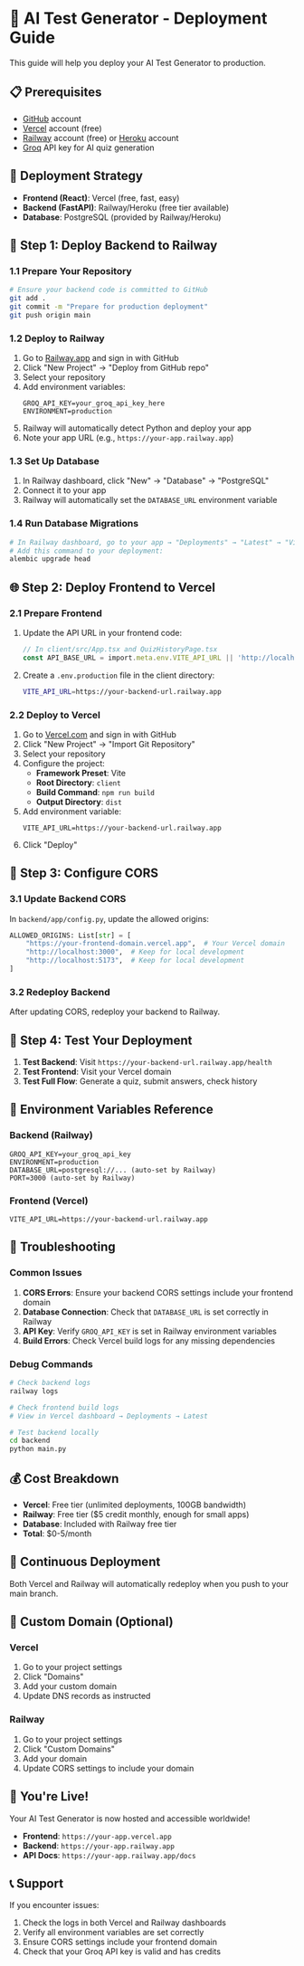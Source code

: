 # 🚀 AI Test Generator - Deployment Guide

This guide will help you deploy your AI Test Generator to production.

## 📋 Prerequisites

- [GitHub](https://github.com) account
- [Vercel](https://vercel.com) account (free)
- [Railway](https://railway.app) account (free) or [Heroku](https://heroku.com) account
- [Groq](https://groq.com) API key for AI quiz generation

## 🎯 Deployment Strategy

- **Frontend (React)**: Vercel (free, fast, easy)
- **Backend (FastAPI)**: Railway/Heroku (free tier available)
- **Database**: PostgreSQL (provided by Railway/Heroku)

## 🚀 Step 1: Deploy Backend to Railway

### 1.1 Prepare Your Repository
```bash
# Ensure your backend code is committed to GitHub
git add .
git commit -m "Prepare for production deployment"
git push origin main
```

### 1.2 Deploy to Railway
1. Go to [Railway.app](https://railway.app) and sign in with GitHub
2. Click "New Project" → "Deploy from GitHub repo"
3. Select your repository
4. Add environment variables:
   ```
   GROQ_API_KEY=your_groq_api_key_here
   ENVIRONMENT=production
   ```
5. Railway will automatically detect Python and deploy your app
6. Note your app URL (e.g., `https://your-app.railway.app`)

### 1.3 Set Up Database
1. In Railway dashboard, click "New" → "Database" → "PostgreSQL"
2. Connect it to your app
3. Railway will automatically set the `DATABASE_URL` environment variable

### 1.4 Run Database Migrations
```bash
# In Railway dashboard, go to your app → "Deployments" → "Latest" → "View Logs"
# Add this command to your deployment:
alembic upgrade head
```

## 🌐 Step 2: Deploy Frontend to Vercel

### 2.1 Prepare Frontend
1. Update the API URL in your frontend code:
   ```typescript
   // In client/src/App.tsx and QuizHistoryPage.tsx
   const API_BASE_URL = import.meta.env.VITE_API_URL || 'http://localhost:3000';
   ```

2. Create a `.env.production` file in the client directory:
   ```bash
   VITE_API_URL=https://your-backend-url.railway.app
   ```

### 2.2 Deploy to Vercel
1. Go to [Vercel.com](https://vercel.com) and sign in with GitHub
2. Click "New Project" → "Import Git Repository"
3. Select your repository
4. Configure the project:
   - **Framework Preset**: Vite
   - **Root Directory**: `client`
   - **Build Command**: `npm run build`
   - **Output Directory**: `dist`
5. Add environment variable:
   ```
   VITE_API_URL=https://your-backend-url.railway.app
   ```
6. Click "Deploy"

## 🔧 Step 3: Configure CORS

### 3.1 Update Backend CORS
In `backend/app/config.py`, update the allowed origins:
```python
ALLOWED_ORIGINS: List[str] = [
    "https://your-frontend-domain.vercel.app",  # Your Vercel domain
    "http://localhost:3000",  # Keep for local development
    "http://localhost:5173",  # Keep for local development
]
```

### 3.2 Redeploy Backend
After updating CORS, redeploy your backend to Railway.

## 🧪 Step 4: Test Your Deployment

1. **Test Backend**: Visit `https://your-backend-url.railway.app/health`
2. **Test Frontend**: Visit your Vercel domain
3. **Test Full Flow**: Generate a quiz, submit answers, check history

## 🔑 Environment Variables Reference

### Backend (Railway)
```
GROQ_API_KEY=your_groq_api_key
ENVIRONMENT=production
DATABASE_URL=postgresql://... (auto-set by Railway)
PORT=3000 (auto-set by Railway)
```

### Frontend (Vercel)
```
VITE_API_URL=https://your-backend-url.railway.app
```

## 🚨 Troubleshooting

### Common Issues

1. **CORS Errors**: Ensure your backend CORS settings include your frontend domain
2. **Database Connection**: Check that `DATABASE_URL` is set correctly in Railway
3. **API Key**: Verify `GROQ_API_KEY` is set in Railway environment variables
4. **Build Errors**: Check Vercel build logs for any missing dependencies

### Debug Commands
```bash
# Check backend logs
railway logs

# Check frontend build logs
# View in Vercel dashboard → Deployments → Latest

# Test backend locally
cd backend
python main.py
```

## 💰 Cost Breakdown

- **Vercel**: Free tier (unlimited deployments, 100GB bandwidth)
- **Railway**: Free tier ($5 credit monthly, enough for small apps)
- **Database**: Included with Railway free tier
- **Total**: $0-5/month

## 🔄 Continuous Deployment

Both Vercel and Railway will automatically redeploy when you push to your main branch.

## 📱 Custom Domain (Optional)

### Vercel
1. Go to your project settings
2. Click "Domains"
3. Add your custom domain
4. Update DNS records as instructed

### Railway
1. Go to your project settings
2. Click "Custom Domains"
3. Add your domain
4. Update CORS settings to include your domain

## 🎉 You're Live!

Your AI Test Generator is now hosted and accessible worldwide! 

- **Frontend**: `https://your-app.vercel.app`
- **Backend**: `https://your-app.railway.app`
- **API Docs**: `https://your-app.railway.app/docs`

## 📞 Support

If you encounter issues:
1. Check the logs in both Vercel and Railway dashboards
2. Verify all environment variables are set correctly
3. Ensure CORS settings include your frontend domain
4. Check that your Groq API key is valid and has credits
